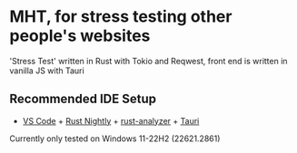 # MHT, for stress testing other people's websites

'Stress Test' written in Rust with Tokio and Reqwest, front end is written in vanilla JS with Tauri

## Recommended IDE Setup

- [VS Code](https://code.visualstudio.com/) + [Rust Nightly](https://doc.rust-lang.org/book/appendix-07-nightly-rust.html) + [rust-analyzer](https://marketplace.visualstudio.com/items?itemName=rust-lang.rust-analyzer) + [Tauri](https://marketplace.visualstudio.com/items?itemName=tauri-apps.tauri-vscode)

Currently only tested on Windows 11-22H2 (22621.2861)

